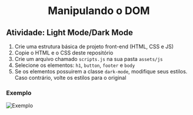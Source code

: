 # <div align="center">Manipulando o DOM</div>

## Atividade: Light Mode/Dark Mode

1. Crie uma estrutura básica de projeto front-end (HTML, CSS e JS)
2. Copie o HTML e o CSS deste repositório
3. Crie um arquivo chamado ```scripts.js``` na sua pasta ```assets/js```
4. Selecione os elementos: ```h1```, ```button```, ```footer``` e ```body```
5. Se os elementos possuirem a classe ```dark-mode```, modifique seus estilos. Caso contrário, volte os estilos para o original

### Exemplo
![Exemplo](https://github.com/stebsnusch/basecamp-javascript/raw/main/DOM/dark-mode-exercicio.gif)


